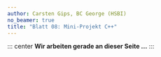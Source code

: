 ```yaml
---
author: Carsten Gips, BC George (HSBI)
no_beamer: true
title: "Blatt 08: Mini-Projekt C++"
---
```


::: center
**Wir arbeiten gerade an dieser Seite ...**
:::

<!--
# Aufgabe

Entwickeln Sie in Ihrem 3er-Team gemeinsam einen Interpreter *oder* einen Compiler
für C++.

Nutzen Sie als Implementierungssprache Java.[^1] Sie sollen ANTLR zur Erstellung
Ihres Lexers und Parsers einsetzen (Lernziel).

Entwickeln Sie verschiedene Eingabebeispiele in unterschiedlicher Komplexität, mit
denen Sie Ihren Interpreter bzw. Compiler testen können.

## Variante A: Interpreter

Der Interpreter muss den zu interpretierenden C++-Code aus einer Datei einlesen
können.

Sie brauchen keine interaktive Interpretation implementieren, d.h. eine REPL ist
nicht notwendig. Der Interpreter muss bei Bedarf an relevanten Stellen einen
Log-Output erzeugen, um die Arbeitsweise des Programms nachvollziehen zu können. Das
Arbeitsergebnis soll auf der Konsole ausgegeben werden.

## Variante B: Compiler

Der Compiler muss den zu kompilierenden C++-Code aus einer Datei einlesen können.

Der Compiler soll aus dem eingegebenen C++-Code passenden gültigen Java-Code
erzeugen und in eine Datei speichern. Definieren Sie ggf. nötige Hilfsbibliotheken,
so dass man den generierten Code zusammen mit den Hilfsbibliotheken mit Java
übersetzen und ausführen kann.

## Sprachumfang

Sie sollen mindestens folgende C++-Konzepte unterstützen:

-   Basisdatentypen: `bool`, `int`, `char`
-   Variablen
-   Arrays
-   C++-Referenzen
-   Zuweisungen und Expressions
-   Kontrollfluss: `if`-`then`-`else`, `while`-Schleifen
-   Funktionen (Definition, Deklaration, Aufrufe)
-   Klassen (mit Attributen und Methoden)
-   Einfach-Vererbung
-   Polymorphie (dynamisch, statisch)
-   Eingebaute Funktionen: `print_bool`, `print_int`, `print_char` (Ausgabe eines
    Werts des jeweiligen Typs auf der Konsole)

Beachten Sie bei der Umsetzung, dass Polymorphie in C++ etwas anders funktioniert
als in Java.

Andere mit C++ verbundene Konzepte wie beispielsweise Präprozessor, Header-Files,
Pointer, Templates, Sichtbarkeiten in Klassen, Trennung Deklaration/Implementierung
bei Klassen (Trennung .h und .cpp) oder Initialisierungslisten[^2] brauchen Sie
nicht umsetzen.

Sie finden im
[CB-Repo](https://github.com/Compiler-CampusMinden/CB-Vorlesung-Bachelor/tree/master/homework/src/cpp)
einige Beispiele, die mindestens umgesetzt werden sollten und die Sie zum Testen
Ihres Interpreters bzw. Compilers nutzen können. Beachten Sie, dass diese Sammlung
nicht vollständig ist.

## Projektvorstellung: Walk-Through statt Präsentation

Stellen Sie Ihr Projekt am Semesterende vor (Termine siehe Fahrplan und
Ankündigung).

Jedes Team hat dafür 20 Minuten Zeit.

Gehen Sie dabei am Code durch Ihr Projekt und diskutieren Sie relevante Teile,
mindestens aber:

-   Grammatik
-   AST
-   Semantische Analyse
-   Interpreter bzw. Compiler

Demonstrieren Sie die Funktionsfähigkeit mit Ihren C++-Codebeispielen.

**Sie sollen keine Folien erstellen. Die Präsentation soll live in der IDE
erfolgen.**

# Abgabeformat

Reichen Sie den als ZIP-Datei zusammengepackten Quellcode des Interpreters bzw.
Compilers elektronisch über ILIAS ein.

# Bewertungskriterien

1.  **Inhalt (40 Punkte)**

    -   **Aufgabenstellung (30 Punkte)**: Wurden alle Aspekte der Zielsprache
        sinnvoll umgesetzt?
    -   **Argumentation und Nachvollziehbarkeit (10 Punkte)**: Sind die Konzepte
        logisch und schlüssig dargestellt? Werden die Aussagen durch relevante
        Code-Stellen gestützt?

2.  **Verschiedenes (10 Punkte)**

    -   **Roter Faden (5 Punkte)**: Wird der rote Faden während des gesamten
        Walk-Through beibehalten? Ist der Zusammenhang zwischen den einzelnen
        Punkten nachvollziehbar?
    -   **Zeitmanagement (5 Punkte)**: Wurde der Zeitrahmen (20 Minuten pro Vortrag)
        eingehalten?

Gesamtbewertung: 50 Punkte

[^1]: Nach **Absprache** können Sie auch eine andere Implementierungssprache
    verwenden.

[^2]: Leider werden Initialisierungslisten für den Aufruf der
    Basisklassenkonstruktoren benötigt, sofern der Defaultkonstruktor der
    Basisklasse nicht ausreicht.
-->
